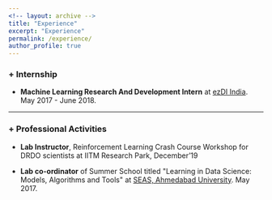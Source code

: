 ```yaml
---
<!-- layout: archive -->
title: "Experience"
excerpt: "Experience"
permalink: /experience/
author_profile: true
---
```


### + **Internship**

* **Machine Learning Research And Development Intern** at [ezDI India](https://www.ezdi.com/). May 2017 - June 2018.

---

### + **Professional Activities**

* **Lab Instructor**, Reinforcement Learning Crash Course Workshop for DRDO scientists at IITM Research Park, December’19

* **Lab co-ordinator** of Summer School  titled "Learning in Data Science: Models, Algorithms and Tools" at [SEAS, Ahmedabad University](https://ahduni.edu.in/seas/). May 2017.
